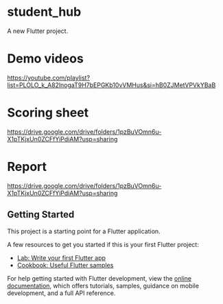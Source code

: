 # student_hub

A new Flutter project.

# Demo videos

https://youtube.com/playlist?list=PLOLO_k_A82lnogaT9H7bEPGKb10vVMHus&si=hB0ZJMetVPVkYBaB

# Scoring sheet

https://drive.google.com/drive/folders/1pzBuVOmn6u-X1pTKjxUn0ZCFfYiPdiAM?usp=sharing

# Report

https://drive.google.com/drive/folders/1pzBuVOmn6u-X1pTKjxUn0ZCFfYiPdiAM?usp=sharing

## Getting Started

This project is a starting point for a Flutter application.

A few resources to get you started if this is your first Flutter project:

- [Lab: Write your first Flutter app](https://docs.flutter.dev/get-started/codelab)
- [Cookbook: Useful Flutter samples](https://docs.flutter.dev/cookbook)

For help getting started with Flutter development, view the
[online documentation](https://docs.flutter.dev/), which offers tutorials,
samples, guidance on mobile development, and a full API reference.
